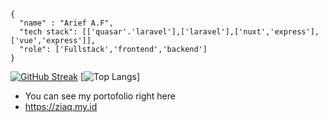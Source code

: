 ```
{
  "name" : "Arief A.F",
  "tech stack": [['quasar'.'laravel'],['laravel'],['nuxt','express'],['vue','express']],
  "role": ['Fullstack','frontend','backend']
}
```   

[![GitHub Streak](https://streak-stats.demolab.com?user=Arief-Af&theme=dark&hide_border=true&mode=weekly)](https://git.io/streak-stats)
[![Top Langs](https://github-readme-stats.vercel.app/api/top-langs/?username=Arief-Af&theme=tokyonight)]
- You can see my portofolio right here
- https://ziaq.my.id
<!---
Arief-af/Arief-af is a ✨ special ✨ repository because its `README.md` (this file) appears on your GitHub profile.
You can click the Preview link to take a look at your changes.
--->
